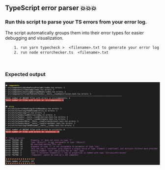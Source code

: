 ## TypeScript error parser 💥💥💥

### Run this script to parse your TS errors from your error log.

The script automatically groups them into their error types for easier debugging and visualization.

```
    1. run yarn typecheck >  <filename>.txt to generate your error log
    2. run node errorchecker.ts  <filename>.txt
```

<br>

### Expected output

<p align="center">
  <img src="https://github.com/legendkong/ts-error-parser/blob/master/example.png?raw=true" width="800">
</p>
